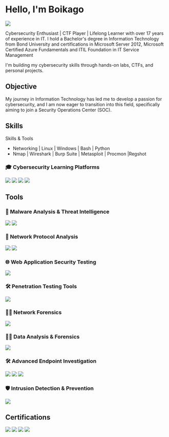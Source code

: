 # Hello, I'm Boikago
<a href="www.linkedin.com/in/boikago-moatswi-12351643"><img src="https://img.shields.io/badge/-LinkedIn-0072b1?&style=for-the-badge&logo=linkedin&logoColor=white" /></a>


Cybersecurity Enthusiast | CTF Player | Lifelong Learner with over 17 years of experience in IT. I hold a Bachelor's degree in Information Technology from Bond University and certifications in Microsoft Server 2012, Microsoft Certified Azure Fundamentals and ITIL Foundation in IT Service Management

I'm building my cybersecurity skills through hands-on labs, CTFs, and personal projects.

## Objective


My journey in Information Technology has led me to develop a passion for cybersecurity, and I am now eager to transition into this field, specifically aiming to join a Security Operations Center (SOC).

## Skills

                                        
Skills & Tools
- Networking | Linux | Windows | Bash | Python
- Nmap | Wireshark | Burp Suite | Metasploit | Procmon |Regshot 

  
### 🎓 Cybersecurity Learning Platforms
<div>
  
  <img src="https://img.shields.io/badge/-TryHackMe-FF6C37?&style=for-the-badge&logo=tryhackme&logoColor=white" />
  <img src="https://img.shields.io/badge/-Cyberdefenders-1E90FF?&style=for-the-badge&logo=cyberdefenders&logoColor=white" />
  <img src="https://img.shields.io/badge/-LetsDefend-0F9D58?&style=for-the-badge&logo=letsdefend&logoColor=white" />
  <img src="https://img.shields.io/badge/-malware--traffic--analysis.net-0F9D58?&style=for-the-badge&logo=securityscorecard&logoColor=white" />
</div>

## Tools

<div>

  ### 🦠 Malware Analysis & Threat Intelligence

<img src="https://img.shields.io/badge/-VirusTotal-394EFF?style=for-the-badge&logo=virustotal&logoColor=white" />
<img src="https://img.shields.io/badge/-ANY.RUN-1F8AC0?&style=for-the-badge&logo=data:image/png" />

</div>

### 📡 Network Protocol Analysis
<div>
  
<img src="https://img.shields.io/badge/-Wireshark-1679A7?&style=for-the-badge&logo=Wireshark&logoColor=white" />
<img src="https://img.shields.io/badge/-Nmap-214478?&style=for-the-badge&logo=nmap&logoColor=white" />
    
</div>


### 🌐 Web Application Security Testing
<div>

<img src="https://img.shields.io/badge/-Burp_Suite-FF5722?&style=for-the-badge&logo=portswigger&logoColor=white" />
  
</div>

### 🛠️ Penetration Testing Tools
<div>

<img src="https://img.shields.io/badge/-Metasploit-FF5722?&style=for-the-badge&logo=metasploit&logoColor=white" />
  
</div>

 ### 🕵️‍♂️ Network Forensics
<div>
 

<img src="https://img.shields.io/badge/-NetworkMiner-008080?&style=for-the-badge&logo=networkminer&logoColor=white" />

</div>

### 🕵️‍♂️ Data Analysis & Forensics

<div>

<img src="https://img.shields.io/badge/-CyberChef-FF6F00?&style=for-the-badge&logo=cyberchef&logoColor=white" />
</div>

### 🛠️ Advanced Endpoint Investigation
<div>
  <img src="https://img.shields.io/badge/-Autopsy-003366?&style=for-the-badge&logo=autopsy&logoColor=white" />
  <img src="https://img.shields.io/badge/-HxD-004080?&style=for-the-badge&logoColor=white" />
 <img src="https://img.shields.io/badge/-FTK%20Imager-003366?&style=for-the-badge&logo=windows&logoColor=white" />


</div>

 ### 🛡️ Intrusion Detection & Prevention
<div>

 
<img src="https://img.shields.io/badge/-Suricata-EF3B2D?&style=for-the-badge&logo=Suricata&logoColor=white" />

</div>

## Certifications

<div>
<img src="https://img.shields.io/badge/-Security%2B-FF0000?&style=for-the-badge&logo=CompTIA&logoColor=white" />
<img src="https://img.shields.io/badge/-Windows%20Server%202012-0078D6?&style=for-the-badge&logo=windows&logoColor=white" />
<img src="https://img.shields.io/badge/-Azure%20Fundamentals-007FFF?&style=for-the-badge&logo=microsoftazure&logoColor=white" />
<img src="https://img.shields.io/badge/-ITIL%20Foundation%20Certificate%20in%20IT%20Service%20Management-0078D6?&style=for-the-badge&logo=itil&logoColor=white" />

</div>


